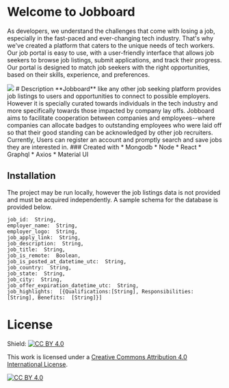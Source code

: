 # Welcome to Jobboard

As developers, we understand the challenges that come with losing a job, especially in the fast-paced and ever-changing tech industry. That's why we've created a platform that caters to the unique needs of tech workers. 
Our job portal is easy to use, with a user-friendly interface that allows job seekers to browse job listings, submit applications, and track their progress. Our portal is designed to match job seekers with the right opportunities, based on their skills, experience, and preferences.

<img src="https://i.ibb.co/sRH9Lyk/image-2023-02-20-050758194.png"/>
# Description
**Jobboard** like any other job seeking platform provides job listings to users and opportunities to connect to possible employers. However it is specially curated towards individuals in the tech industry and more specifically towards those impacted by company lay offs. Jobboard aims to facilitate cooperation between companies and employees--where companies can allocate badges to outstanding employees who were laid off so that their good standing can be acknowledged by other job recruiters. Currently, Users can register an account and promptly search and save jobs they are interested in.
### Created with 
* Mongodb
* Node
* React
* Graphql
* Axios
* Material UI



## Installation

The project may be run locally, however the job listings data is not provided and must be acquired independently. A sample schema for the database is provided below.
```
job_id:  String,
employer_name:  String,
employer_logo:  String,
job_apply_link:  String,
job_description:  String,
job_title:  String,
job_is_remote:  Boolean,
job_is_posted_at_datetime_utc:  String,
job_country:  String,
job_state:  String,
job_city:  String,
job_offer_expiration_datetime_utc:  String,
job_highlights:  [{Qualifications:[String], Responsibilities:  [String], Benefits:  [String]}]
```
# License

Shield: [![CC BY 4.0][cc-by-shield]][cc-by]

This work is licensed under a
[Creative Commons Attribution 4.0 International License][cc-by].

[![CC BY 4.0][cc-by-image]][cc-by]

[cc-by]: http://creativecommons.org/licenses/by/4.0/
[cc-by-image]: https://i.creativecommons.org/l/by/4.0/88x31.png
[cc-by-shield]: https://img.shields.io/badge/License-CC%20BY%204.0-lightgrey.svg